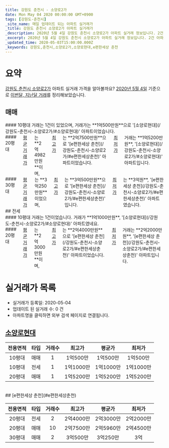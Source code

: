 ```yaml
---
title: 강원도 춘천시 - 소양로2가
date: Mon May 04 2020 00:00:00 GMT+0900
tags: [강원도-춘천시]
_site_name: 매일 업데이트 되는 아파트 실거래가
_title: 강원도 춘천시 소양로2가 아파트 실거래가
_description: 2020년 5월 4일 강원도 춘천시 소양로2가 아파트 실거래 정보입니다. 2건 아파트 정보가 있습니다.
_excerpt: 2020년 5월 4일 강원도 춘천시 소양로2가 아파트 실거래 정보입니다. 2건 아파트 정보가 있습니다.
_updated_time: 2020-05-03T15:00:00.000Z
_keywords: 강원도,춘천시,소양로2가,소양로현대,e편한세상 춘천
---
```





# 요약
<ins>강원도 춘천시 소양로2가</ins> 아파트 실거래 가격을 알아볼까요? <ins>2020년 5월 4일</ins> 기준으로 <ins>이번달, 지난달 거래</ins>를 정리해보았습니다.

## 매매
<div class="container">
<div class="six columns" markdown="1">
#### 10평대
거래는 1건이 있었으며, 거래가는 **1억500만원**으로 '[소양로현대](/강원도-춘천시-소양로2가/#소양로현대)' 아파트이었습니다.
</div>
<div class="six columns" markdown="1">
#### 20평대
<ins>평균 거래가</ins>는 **2억4982만원**이며, <ins>최고가</ins>는 **2억7500만원**으로 '[e편한세상 춘천](/강원도-춘천시-소양로2가/#e편한세상춘천)' 아파트이었습니다. <ins>최저가</ins> 거래는 **1억5200만원**, '[소양로현대](/강원도-춘천시-소양로2가/#소양로현대)' 아파트입니다.
</div>
</div>
<div class="container">
<div class="twelve columns" markdown="1">
#### 30평대
<ins>평균 거래가</ins>는 **3억250만원**이었으며, <ins>최고가</ins>는 **3억500만원**으로 '[e편한세상 춘천](/강원도-춘천시-소양로2가/#e편한세상춘천)' 입니다. <ins>최저가</ins>는 **3억원**, '[e편한세상 춘천](/강원도-춘천시-소양로2가/#e편한세상춘천)' 아파트였습니다.
</div>
</div>
## 전세
<div class="container">
<div class="six columns" markdown="1">
#### 10평대
거래는 1건이었습니다. 거래가 **1억1000만원**, '[소양로현대](/강원도-춘천시-소양로2가/#소양로현대)' 아파트였네요.
</div>
<div class="six columns" markdown="1">
#### 20평대
<ins>평균 거래가</ins>는 **2억3000만원**이며, <ins>최고가</ins>는 **2억4000만원**으로 '[e편한세상 춘천](/강원도-춘천시-소양로2가/#e편한세상춘천)' 아파트이었습니다. <ins>최저가</ins> 거래는 **2억2000만원**, '[e편한세상 춘천](/강원도-춘천시-소양로2가/#e편한세상춘천)' 아파트입니다.
</div>
</div>



# 실거래가 목록
- 실거래가 등록일: 2020-05-04
- 업데이트 된 실거래 수: 0 건
- 아파트명을 클릭하면 외부 검색 페이지로 연결됩니다.

## [소양로현대](#소양로현대)

|전용면적|타입|거래수|최고가|평균가|최저가|
|:---:|:---:|:---:|:---:|:---:|:---:|
|10평대|<span class="deal-type-1">매매</span>|1|1억500만|1억500만|1억500만|
|10평대|<span class="deal-type-2">전세</span>|1|1억1000만|1억1000만|1억1000만|
|20평대|<span class="deal-type-1">매매</span>|1|1억5200만|1억5200만|1억5200만|

<br/>
## [e편한세상 춘천](#e편한세상춘천)

|전용면적|타입|거래수|최고가|평균가|최저가|
|:---:|:---:|:---:|:---:|:---:|:---:|
|20평대|<span class="deal-type-2">전세</span>|2|2억4000만|2억3000만|2억2000만|
|20평대|<span class="deal-type-1">매매</span>|10|2억7500만|2억5960만|2억4500만|
|30평대|<span class="deal-type-1">매매</span>|2|3억500만|3억250만|3억|

<br/>



